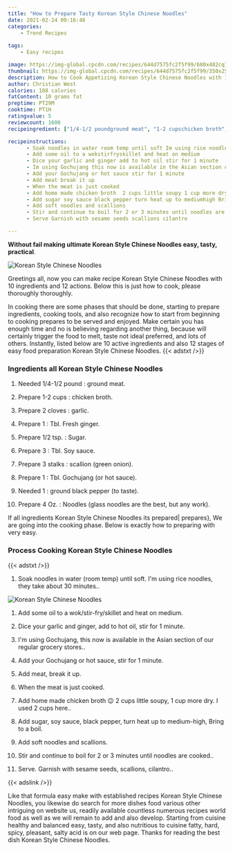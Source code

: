 ```yaml
---
title: "How to Prepare Tasty Korean Style Chinese Noodles"
date: 2021-02-24 00:16:48
categories:
    - Trend Recipes
    
tags:
    - Easy recipes

image: https://img-global.cpcdn.com/recipes/644d7575fc2f5f99/680x482cq70/korean-style-chinese-noodles-recipe-main-photo.jpg
thumbnail: https://img-global.cpcdn.com/recipes/644d7575fc2f5f99/350x250cq70/korean-style-chinese-noodles-recipe-main-photo.jpg
description: How to Cook Appetizing Korean Style Chinese Noodles with 10 ingredients and 12 stages of easy cooking.
author: Christian West
calories: 188 calories
fatContent: 10 grams fat
preptime: PT29M
cooktime: PT1H
ratingvalue: 5
reviewcount: 1600
recipeingredient: ["1/4-1/2 poundground meat", "1-2 cupschicken broth", "2 clovesgarlic", "1Tbl Fresh ginger", "1/2 tsp.Sugar", "3Tbl Soy sauce", "3 stalksscallion green onion", "1Tbl Gochujang or hot sauce", "1ground black pepper to taste", "4 Oz.Noodles glass noodles are the best but any work"]

recipeinstructions: 
      - Soak noodles in water room temp until soft Im using rice noodles they take about 30 minutes 
      - Add some oil to a wokstirfryskillet and heat on medium 
      - Dice your garlic and ginger add to hot oil stir for 1 minute 
      - Im using Gochujang this now is available in the Asian section of our regular grocery stores 
      - Add your Gochujang or hot sauce stir for 1 minute 
      - Add meat break it up 
      - When the meat is just cooked 
      - Add home made chicken broth  2 cups little soupy 1 cup more dry I used 2 cups here 
      - Add sugar soy sauce black pepper turn heat up to mediumhigh Bring to a boil 
      - Add soft noodles and scallions 
      - Stir and continue to boil for 2 or 3 minutes until noodles are cooked 
      - Serve Garnish with sesame seeds scallions cilantro

---
```




**Without fail making ultimate Korean Style Chinese Noodles easy, tasty, practical**. 


![Korean Style Chinese Noodles](https://img-global.cpcdn.com/recipes/644d7575fc2f5f99/680x482cq70/korean-style-chinese-noodles-recipe-main-photo.jpg "Korean Style Chinese Noodles")




Greetings all, now you can make recipe Korean Style Chinese Noodles with 10 ingredients and 12 actions. Below this is just how to cook, please thoroughly thoroughly.

In cooking there are some phases that should be done, starting to prepare ingredients, cooking tools, and also recognize how to start from beginning to cooking prepares to be served and enjoyed. Make certain you has enough time and no is believing regarding another thing, because will certainly trigger the food to melt, taste not ideal preferred, and lots of others. Instantly, listed below are 10 active ingredients and also 12 stages of easy food preparation Korean Style Chinese Noodles.
{{< adstxt />}}

### Ingredients all Korean Style Chinese Noodles


1. Needed 1/4-1/2 pound : ground meat.

1. Prepare 1-2 cups : chicken broth.

1. Prepare 2 cloves : garlic.

1. Prepare 1 : Tbl. Fresh ginger.

1. Prepare 1/2 tsp. : Sugar.

1. Prepare 3 : Tbl. Soy sauce.

1. Prepare 3 stalks : scallion (green onion).

1. Prepare 1 : Tbl. Gochujang (or hot sauce).

1. Needed 1 : ground black pepper (to taste).

1. Prepare 4 Oz. : Noodles (glass noodles are the best, but any work).



If all ingredients Korean Style Chinese Noodles its prepared| prepares}, We are going into the cooking phase. Below is exactly how to preparing with very easy.

### Process Cooking Korean Style Chinese Noodles

{{< adstxt />}}


1. Soak noodles in water (room temp) until soft. I&#39;m using rice noodles, they take about 30 minutes..



![Korean Style Chinese Noodles](https://img-global.cpcdn.com/steps/93a31a2ee1e3a8df/160x128cq70/korean-style-chinese-noodles-recipe-step-1-photo.jpg" "Korean Style Chinese Noodles")



1. Add some oil to a wok/stir-fry/skillet and heat on medium.



1. Dice your garlic and ginger, add to hot oil, stir for 1 minute.



1. I&#39;m using Gochujang, this now is available in the Asian section of our regular grocery stores..



1. Add your Gochujang or hot sauce, stir for 1 minute.



1. Add meat, break it up.



1. When the meat is just cooked.



1. Add home made chicken broth 😉 2 cups little soupy, 1 cup more dry. I used 2 cups here..



1. Add sugar, soy sauce, black pepper, turn heat up to medium-high, Bring to a boil.



1. Add soft noodles and scallions.



1. Stir and continue to boil for 2 or 3 minutes until noodles are cooked..



1. Serve. Garnish with sesame seeds, scallions, cilantro..





{{< adslink />}}

Like that formula easy make with established recipes Korean Style Chinese Noodles, you likewise do search for more dishes food various other intriguing on website us, readily available countless numerous recipes world food as well as we will remain to add and also develop. Starting from cuisine healthy and balanced easy, tasty, and also nutritious to cuisine fatty, hard, spicy, pleasant, salty acid is on our web page. Thanks for reading the best dish Korean Style Chinese Noodles.

